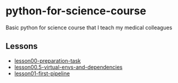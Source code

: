 # python-for-science-course
Basic python for science course that I teach my medical colleagues

## Lessons

- [lesson00-preparation-task](./lesson00-preparation-task.md)
- [lesson00.5-virtual-envs-and-dependencies](./lesson00.5-virtual-envs-and-dependencies/README.md)
- [lesson01-first-pipeline](./lesson01-first-pipeline/README.md)

